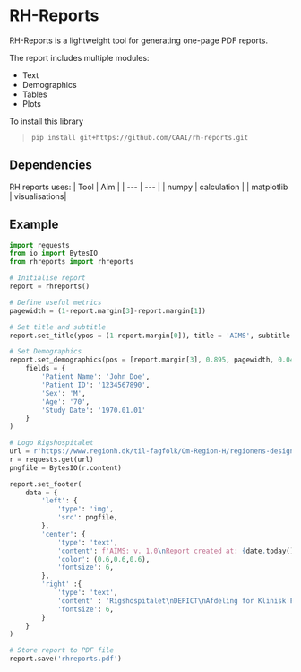 # RH-Reports

RH-Reports is a lightweight tool for generating one-page PDF reports.

The report includes multiple modules:
- Text
- Demographics
- Tables
- Plots

To install this library
> `pip install git+https://github.com/CAAI/rh-reports.git`

## Dependencies
RH reports uses:
| Tool | Aim |
| --- | --- |
| numpy | calculation |
| matplotlib | visualisations|

## Example
```python
import requests
from io import BytesIO
from rhreports import rhreports

# Initialise report
report = rhreports()

# Define useful metrics
pagewidth = (1-report.margin[3]-report.margin[1])

# Set title and subtitle
report.set_title(ypos = (1-report.margin[0]), title = 'AIMS', subtitle = 'Multiple Sclerosis Lesion Evaluation')

# Set Demographics
report.set_demographics(pos = [report.margin[3], 0.895, pagewidth, 0.04],
    fields = {
        'Patient Name': 'John Doe',
        'Patient ID': '1234567890',
        'Sex': 'M',
        'Age': '70',
        'Study Date': '1970.01.01'
    }
)

# Logo Rigshospitalet
url = r'https://www.regionh.dk/til-fagfolk/Om-Region-H/regionens-design/logo-og-grundelementer/logo-til-print-og-web/PublishingImages/Logo_Rigshospitalet_png.png'
r = requests.get(url)
pngfile = BytesIO(r.content)

report.set_footer(
    data = {
        'left': {
            'type': 'img',
            'src': pngfile,
        },
        'center': {
            'type': 'text',
            'content': f'AIMS: v. 1.0\nReport created at: {date.today()}',
            'color': (0.6,0.6,0.6),
            'fontsize': 6,
        },
        'right' :{
            'type': 'text',
            'content' : 'Rigshospitalet\nDEPICT\nAfdeling for Klinisk Fysiologi og Nuklearmedicin\nBlegdamsvej 9, 2100 København Ø',
            'fontsize': 6,
        }
    }
)

# Store report to PDF file
report.save('rhreports.pdf')
```
